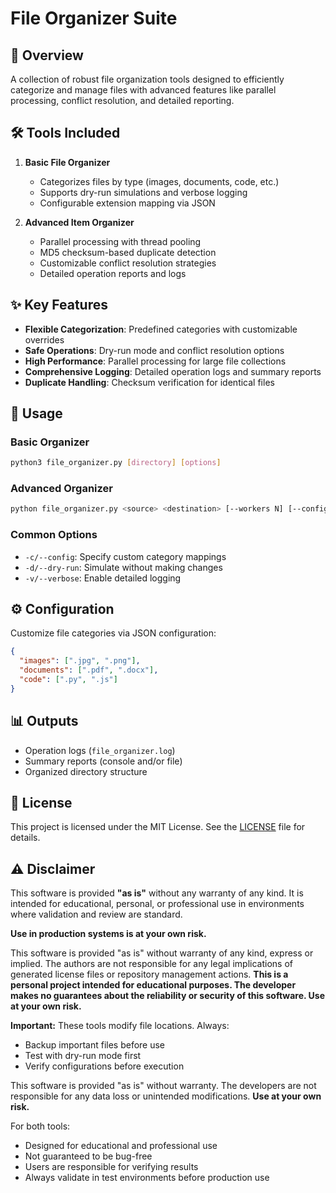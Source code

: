 # File Organizer Suite

## 📂 Overview

A collection of robust file organization tools designed to efficiently categorize and manage files with advanced features like parallel processing, conflict resolution, and detailed reporting.

## 🛠️ Tools Included

1. **Basic File Organizer**
   - Categorizes files by type (images, documents, code, etc.)
   - Supports dry-run simulations and verbose logging
   - Configurable extension mapping via JSON

2. **Advanced Item Organizer**
   - Parallel processing with thread pooling
   - MD5 checksum-based duplicate detection
   - Customizable conflict resolution strategies
   - Detailed operation reports and logs

## ✨ Key Features

- **Flexible Categorization**: Predefined categories with customizable overrides
- **Safe Operations**: Dry-run mode and conflict resolution options
- **High Performance**: Parallel processing for large file collections
- **Comprehensive Logging**: Detailed operation logs and summary reports
- **Duplicate Handling**: Checksum verification for identical files

## 🚀 Usage

### Basic Organizer
```bash
python3 file_organizer.py [directory] [options]
```

### Advanced Organizer
```bash
python file_organizer.py <source> <destination> [--workers N] [--config config.json]
```

### Common Options
- `-c/--config`: Specify custom category mappings
- `-d/--dry-run`: Simulate without making changes
- `-v/--verbose`: Enable detailed logging

## ⚙️ Configuration

Customize file categories via JSON configuration:
```json
{
  "images": [".jpg", ".png"],
  "documents": [".pdf", ".docx"],
  "code": [".py", ".js"]
}
```

## 📊 Outputs
- Operation logs (`file_organizer.log`)
- Summary reports (console and/or file)
- Organized directory structure

## 📜 License
This project is licensed under the MIT License. See the [LICENSE](LICENSE) file for details.

## ⚠️ Disclaimer

This software is provided **"as is"** without any warranty of any kind. It is intended for educational, personal, or professional use in environments where validation and review are standard.

**Use in production systems is at your own risk.**

This software is provided "as is" without warranty of any kind, express or implied. The authors are not responsible for any legal implications of generated license files or repository management actions.  **This is a personal project intended for educational purposes. The developer makes no guarantees about the reliability or security of this software. Use at your own risk.**


**Important:** These tools modify file locations. Always:
- Backup important files before use
- Test with dry-run mode first
- Verify configurations before execution

This software is provided "as is" without warranty. The developers are not responsible for any data loss or unintended modifications. **Use at your own risk.**

For both tools:
- Designed for educational and professional use
- Not guaranteed to be bug-free
- Users are responsible for verifying results
- Always validate in test environments before production use
